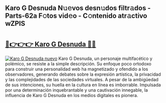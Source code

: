 ## Karo G Desnuda N𝚞𝚎vos desn𝚞dos filtr𝚊dos - Parts-62a F𝚘tos vid𝚎o - C𝚘ntenido atr𝚊ctivo wZPlS

# <h2><a href="http://mb4qs5.tromn.icu/?c=Karo+G+Desnuda">🔗👉👉👉 Karo G Desnuda 🔗🔗</a></h2>

[![Karo G Desnuda nuevo](https://i.imgur.com/pEAQMta.gif)](http://mb4qs5.tromn.icu/?c=Karo+G+Desnuda)
Karo G Desnuda, un personaje multifacético y polémico, se resiste a la simple descripción. Su enfoque poco ortodoxo para construir una personalidad web ha magnetizado y ofendido a los observadores, generando debates sobre la expresión artística, la privacidad y las complejidades de las sociedades virtuales. A pesar de la ambigüedad de sus intenciones, su huella en la cultura en línea es imborrable. Impulsada por una determinación inquebrantable y una cautivación innegable, la influencia de Karo G Desnuda en los medios digitales es pionera.

